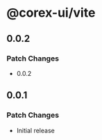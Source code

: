 # @corex-ui/vite

## 0.0.2

### Patch Changes

- 0.0.2

## 0.0.1

### Patch Changes

- Initial release
